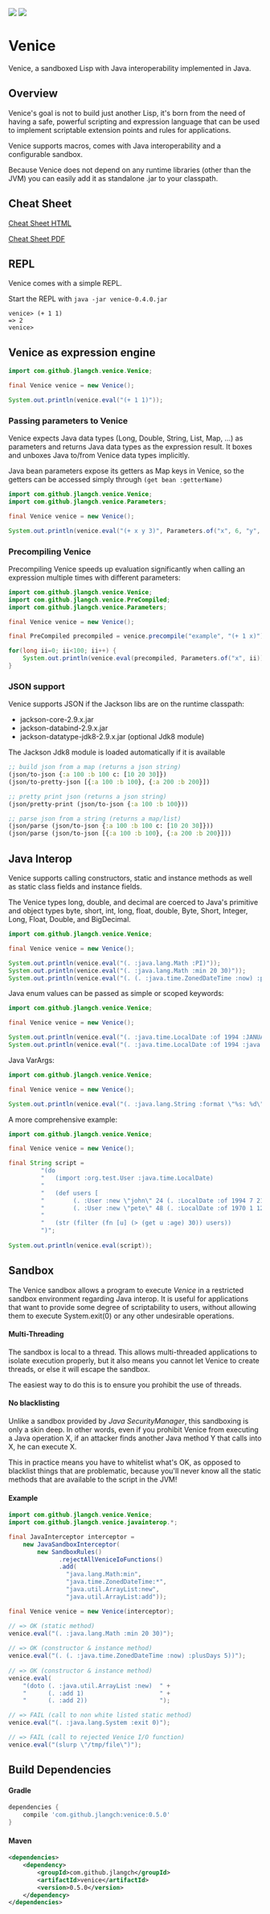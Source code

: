 [![](https://cdn.rawgit.com/jlangch/venice/d08f68aa/license.svg)](./LICENSE)
[![](https://cdn.rawgit.com/jlangch/venice/d08f68aa/maven-central.svg)](http://mvnrepository.com/artifact/com.github.jlangch/venice)


# Venice

Venice, a sandboxed Lisp with Java interoperability implemented in Java.


## Overview

Venice's goal is not to build just another Lisp, it's born from the need of 
having a safe, powerful scripting and expression language that can be used 
to implement scriptable extension points and rules for applications.

Venice supports macros, comes with Java interoperability and a configurable 
sandbox.

Because Venice does not depend on any runtime libraries (other than the JVM) you 
can easily add it as standalone .jar to your classpath.

 
## Cheat Sheet

[Cheat Sheet HTML](https://cdn.rawgit.com/jlangch/venice/d08f68aa/cheatsheet.html)

[Cheat Sheet PDF](https://cdn.rawgit.com/jlangch/venice/d08f68aa/cheatsheet.pdf)


## REPL

Venice comes with a simple REPL.

Start the REPL with `java -jar venice-0.4.0.jar`

```text
venice> (+ 1 1)
=> 2
venice>
```

## Venice as expression engine

```java
import com.github.jlangch.venice.Venice;

final Venice venice = new Venice();

System.out.println(venice.eval("(+ 1 1)"));
```


### Passing parameters to Venice

Venice expects Java data types (Long, Double, String, List, Map, ...) as 
parameters and returns Java data types as the expression result. It boxes 
and unboxes Java to/from Venice data types implicitly.

Java bean parameters expose its getters as Map keys in Venice, so the 
getters can be accessed simply through `(get bean :getterName)`


```java
import com.github.jlangch.venice.Venice;
import com.github.jlangch.venice.Parameters;

final Venice venice = new Venice();

System.out.println(venice.eval("(+ x y 3)", Parameters.of("x", 6, "y", 3L)));
```


### Precompiling Venice

Precompiling Venice speeds up evaluation significantly when calling an expression multiple times with different parameters:

```java
import com.github.jlangch.venice.Venice;
import com.github.jlangch.venice.PreCompiled;
import com.github.jlangch.venice.Parameters;

final Venice venice = new Venice();

final PreCompiled precompiled = venice.precompile("example", "(+ 1 x)");

for(long ii=0; ii<100; ii++) {
    System.out.println(venice.eval(precompiled, Parameters.of("x", ii)));
}
```

### JSON support

Venice supports JSON if the Jackson libs are on the runtime classpath:

 - jackson-core-2.9.x.jar
 - jackson-databind-2.9.x.jar
 - jackson-datatype-jdk8-2.9.x.jar (optional Jdk8 module)
 
The Jackson Jdk8 module is loaded automatically if it is available
 

```clojure
;; build json from a map (returns a json string)
(json/to-json {:a 100 :b 100 c: [10 20 30]})
(json/to-pretty-json [{:a 100 :b 100}, {:a 200 :b 200}])

;; pretty print json (returns a json string)
(json/pretty-print (json/to-json {:a 100 :b 100}))

;; parse json from a string (returns a map/list)
(json/parse (json/to-json {:a 100 :b 100 c: [10 20 30]}))
(json/parse (json/to-json [{:a 100 :b 100}, {:a 200 :b 200}]))
```


## Java Interop

Venice supports calling constructors, static and instance methods as well as 
static class fields and instance fields.

The Venice types long, double, and decimal are coerced to Java's primitive and
object types byte, short, int, long, float, double, Byte, Short, Integer, Long, 
Float, Double, and BigDecimal.


```java
import com.github.jlangch.venice.Venice;

final Venice venice = new Venice();

System.out.println(venice.eval("(. :java.lang.Math :PI)"));
System.out.println(venice.eval("(. :java.lang.Math :min 20 30)"));
System.out.println(venice.eval("(. (. :java.time.ZonedDateTime :now) :plusDays 5)"));
```


Java enum values can be passed as simple or scoped keywords:

```java
import com.github.jlangch.venice.Venice;

final Venice venice = new Venice();

System.out.println(venice.eval("(. :java.time.LocalDate :of 1994 :JANUARY 21)"));
System.out.println(venice.eval("(. :java.time.LocalDate :of 1994 :java.time.Month.JANUARY 21)"));
```


Java VarArgs:

```java
import com.github.jlangch.venice.Venice;

final Venice venice = new Venice();

System.out.println(venice.eval("(. :java.lang.String :format \"%s: %d\" '(\"abc\" 100))"));
```


A more comprehensive example:

```java
import com.github.jlangch.venice.Venice;

final Venice venice = new Venice();

final String script =
         "(do                                                                  \n" +
         "   (import :org.test.User :java.time.LocalDate)                      \n" +
         "                                                                     \n" +
         "   (def users [                                                      \n" +
         "        (. :User :new \"john\" 24 (. :LocalDate :of 1994 7 21)))     \n" +
         "        (. :User :new \"pete\" 48 (. :LocalDate :of 1970 1 12))) ])  \n" +
         "                                                                     \n" +
         "   (str (filter (fn [u] (> (get u :age) 30)) users))                 \n" + 
         ")";
         
System.out.println(venice.eval(script));
```

## Sandbox

The Venice sandbox allows a program to execute _Venice_ in a restricted sandbox 
environment regarding Java interop. It is useful for applications that want 
to provide some degree of scriptability to users, without allowing them to 
execute System.exit(0) or any other undesirable operations.


#### Multi-Threading

The sandbox is local to a thread. This allows multi-threaded applications to 
isolate execution properly, but it also means you cannot let Venice to create 
threads, or else it will escape the sandbox.

The easiest way to do this is to ensure you prohibit the use of threads.


#### No blacklisting

Unlike a sandbox provided by _Java SecurityManager_, this sandboxing is only a 
skin deep. In other words, even if you prohibit Venice from executing a Java 
operation X, if an attacker finds another Java method Y that calls into X, he 
can execute X.

This in practice means you have to whitelist what's OK, as opposed to blacklist 
things that are problematic, because you'll never know all the static methods 
that are available to the script in the JVM!


#### Example

```java
import com.github.jlangch.venice.Venice;
import com.github.jlangch.venice.javainterop.*;

final JavaInterceptor interceptor =
    new JavaSandboxInterceptor(
        new SandboxRules()
              .rejectAllVeniceIoFunctions()
              .add(
                "java.lang.Math:min", 
                "java.time.ZonedDateTime:*", 
                "java.util.ArrayList:new",
                "java.util.ArrayList:add"));

final Venice venice = new Venice(interceptor);

// => OK (static method)
venice.eval("(. :java.lang.Math :min 20 30)"); 
    
// => OK (constructor & instance method)
venice.eval("(. (. :java.time.ZonedDateTime :now) :plusDays 5))"); 
 
// => OK (constructor & instance method)
venice.eval(
    "(doto (. :java.util.ArrayList :new)  " +
    "      (. :add 1)                     " +
    "      (. :add 2))                    ");

// => FAIL (call to non white listed static method)
venice.eval("(. :java.lang.System :exit 0)"); 

// => FAIL (call to rejected Venice I/O function)
venice.eval("(slurp \"/tmp/file\")"); 
```


## Build Dependencies


#### Gradle

```groovy
dependencies {
    compile 'com.github.jlangch:venice:0.5.0'
}
```


#### Maven

```xml
<dependencies>
    <dependency>
        <groupId>com.github.jlangch</groupId>
        <artifactId>venice</artifactId>
        <version>0.5.0</version>
    </dependency>
</dependencies>
```


